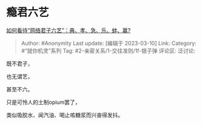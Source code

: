 # 瘾君六艺
[如何看待“网络君子六艺”：典、孝、急、乐、蚌、赢?](https://www.zhihu.com/question/547494471/answer/2929284590)

> Author: #Anonymity
> Last update: [编辑于 2023-03-10]
> Link:
> Category: #“就你机灵”系列
> Tag: #2-亲密关系/1-交往准则/1f-银子弹
> 评论区:
> 泛讨论:

既不君子，

也无谓艺，

甚至不六。

只是可怜人的土制opium罢了，

类似吸胶水、闻汽油、喝止咳糖浆而兴奋得发抖。
